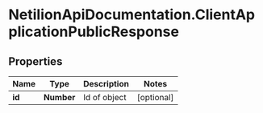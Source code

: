 # NetilionApiDocumentation.ClientApplicationPublicResponse

## Properties
Name | Type | Description | Notes
------------ | ------------- | ------------- | -------------
**id** | **Number** | Id of object | [optional] 



